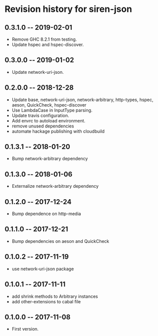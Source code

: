 # Revision history for siren-json

## 0.3.1.0  -- 2019-02-01

* Remove GHC 8.2.1 from testing.
* Update hspec and hspec-discover.

## 0.3.0.0  -- 2019-01-02

* Update network-uri-json.

## 0.2.0.0  -- 2018-12-28

* Update base, network-uri-json, network-arbitrary, http-types, hspec, aeson,
  QuickCheck, hspec-discover
* Use LambdaCase in InputType parsing.
* Update travis configuration.
* Add envrc to autoload environment.
* remove unused dependencies
* automate hackage publishing with cloudbuild

## 0.1.3.1  -- 2018-01-20

* Bump network-arbitrary dependency

## 0.1.3.0  -- 2018-01-06

* Externalize network-arbitrary dependency

## 0.1.2.0  -- 2017-12-24

* Bump dependence on http-media

## 0.1.1.0  -- 2017-12-21

* Bump dependencies on aeson and QuickCheck

## 0.1.0.2  -- 2017-11-19

* use network-uri-json package

## 0.1.0.1  -- 2017-11-11

* add shrink methods to Arbitrary instances
* add other-extensions to cabal file

## 0.1.0.0  -- 2017-11-08

* First version.
